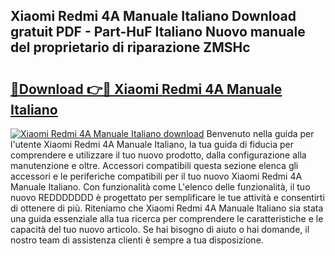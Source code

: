 ## Xiaomi Redmi 4A Manuale Italiano Download gratuit PDF - Part-HuF Italiano Nuovo manuale del proprietario di riparazione ZMSHc

# <h2><a href="http://dfgiu7.blite.top/?on=Xiaomi+Redmi+4A+Manuale+Italiano">🔗Download 👉🔴 Xiaomi Redmi 4A Manuale Italiano</a></h2>

[![Xiaomi Redmi 4A Manuale Italiano download](https://i.imgur.com/lujVjoI.png)](http://dfgiu7.blite.top/?on=Xiaomi+Redmi+4A+Manuale+Italiano)
Benvenuto nella guida per l'utente Xiaomi Redmi 4A Manuale Italiano, la tua guida di fiducia per comprendere e utilizzare il tuo nuovo prodotto, dalla configurazione alla manutenzione e oltre. Accessori compatibili questa sezione elenca gli accessori e le periferiche compatibili per il tuo nuovo Xiaomi Redmi 4A Manuale Italiano. Con funzionalità come L'elenco delle funzionalità, il tuo nuovo REDDDDDDD è progettato per semplificare le tue attività e consentirti di ottenere di più. Riteniamo che Xiaomi Redmi 4A Manuale Italiano sia stata una guida essenziale alla tua ricerca per comprendere le caratteristiche e le capacità del tuo nuovo articolo. Se hai bisogno di aiuto o hai domande, il nostro team di assistenza clienti è sempre a tua disposizione.
